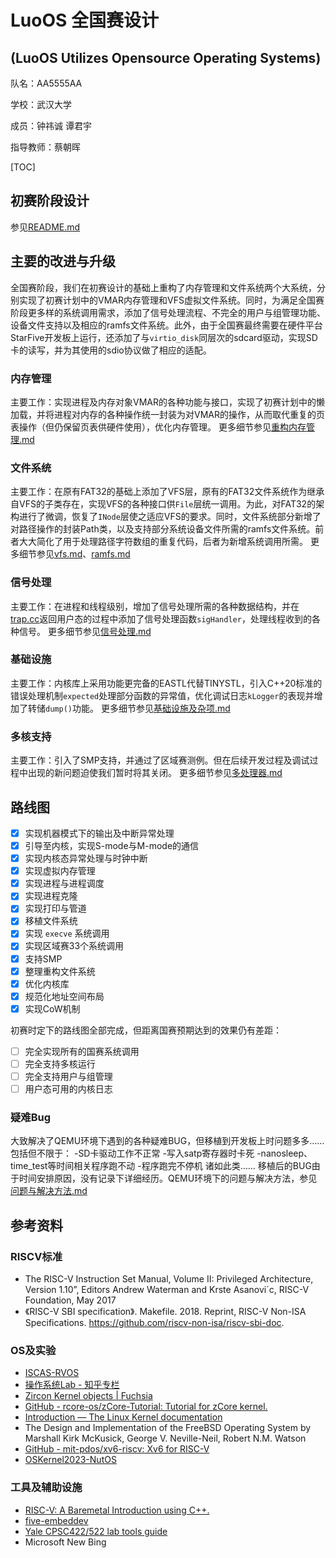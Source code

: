 # LuoOS 全国赛设计

## (LuoOS Utilizes Opensource Operating Systems)

队名：AA5555AA

学校：武汉大学

成员：钟祎诚 谭君宇

指导教师：蔡朝晖

[TOC]

## 初赛阶段设计

参见[README.md](docs/初赛文档/README.md)

## 主要的改进与升级

全国赛阶段，我们在初赛设计的基础上重构了内存管理和文件系统两个大系统，分别实现了初赛计划中的VMAR内存管理和VFS虚拟文件系统。同时，为满足全国赛阶段更多样的系统调用需求，添加了信号处理流程、不完全的用户与组管理功能、设备文件支持以及相应的ramfs文件系统。此外，由于全国赛最终需要在硬件平台StarFive开发板上运行，还添加了与`virtio_disk`同层次的sdcard驱动，实现SD卡的读写，并为其使用的sdio协议做了相应的适配。

### 内存管理

主要工作：实现进程及内存对象VMAR的各种功能与接口，实现了初赛计划中的懒加载，并将进程对内存的各种操作统一封装为对VMAR的操作，从而取代重复的页表操作（但仍保留页表供硬件使用），优化内存管理。
更多细节参见[重构内存管理.md](docs/重构内存管理.md)

### 文件系统

主要工作：在原有FAT32的基础上添加了VFS层，原有的FAT32文件系统作为继承自VFS的子类存在，实现VFS的各种接口供`File`层统一调用。为此，对FAT32的架构进行了微调，恢复了`INode`层使之适应VFS的要求。同时，文件系统部分新增了对路径操作的封装Path类，以及支持部分系统设备文件所需的ramfs文件系统。前者大大简化了用于处理路径字符数组的重复代码，后者为新增系统调用所需。
更多细节参见[vfs.md](docs/vfs.md)、[ramfs.md](docs/ramfs.md)

### 信号处理

主要工作：在进程和线程级别，增加了信号处理所需的各种数据结构，并在[trap.cc](kernel/trap.cc)返回用户态的过程中添加了信号处理函数`sigHandler`，处理线程收到的各种信号。
更多细节参见[信号处理.md](docs/信号处理.md)

### 基础设施

主要工作：内核库上采用功能更完备的EASTL代替TINYSTL，引入C++20标准的错误处理机制`expected`处理部分函数的异常值，优化调试日志`kLogger`的表现并增加了转储`dump()`功能。
更多细节参见[基础设施及杂项.md](docs/基础设施及杂项.md)

### 多核支持

主要工作：引入了SMP支持，并通过了区域赛测例。但在后续开发过程及调试过程中出现的新问题迫使我们暂时将其关闭。
更多细节参见[多处理器.md](docs/多处理器.md)

## 路线图

- [x] 实现机器模式下的输出及中断异常处理
- [x] 引导至内核，实现S-mode与M-mode的通信
- [x] 实现内核态异常处理与时钟中断
- [x] 实现虚拟内存管理
- [x] 实现进程与进程调度
- [x] 实现进程克隆
- [x] 实现打印与管道
- [x] 移植文件系统
- [x] 实现 `execve` 系统调用
- [x] 实现区域赛33个系统调用
- [x] 支持SMP
- [x] 整理重构文件系统
- [x] 优化内核库
- [x] 规范化地址空间布局
- [x] 实现CoW机制

初赛时定下的路线图全部完成，但距离国赛预期达到的效果仍有差距：

- [ ] 完全实现所有的国赛系统调用
- [ ] 完全支持多核运行
- [ ] 完全支持用户与组管理
- [ ] 用户态可用的内核日志

### 疑难Bug

大致解决了QEMU环境下遇到的各种疑难BUG，但移植到开发板上时问题多多……包括但不限于：
-SD卡驱动工作不正常
-写入satp寄存器时卡死
-nanosleep、time_test等时间相关程序跑不动
-程序跑完不停机
诸如此类……
移植后的BUG由于时间安排原因，没有记录下详细经历。QEMU环境下的问题与解决方法，参见[问题与解决方法.md](docs/问题与解决方法.md)

## 参考资料

### RISCV标准

- The RISC-V Instruction Set Manual, Volume II: Privileged Architecture, Version 1.10”, Editors Andrew Waterman and Krste Asanovi´c, RISC-V Foundation, May 2017
- 《RISC-V SBI specification》. Makefile. 2018. Reprint, RISC-V Non-ISA Specifications. https://github.com/riscv-non-isa/riscv-sbi-doc.

### OS及实验

- [ISCAS-RVOS](https://gitee.com/unicornx/riscv-operating-system-mooc)
- [操作系统Lab - 知乎专栏](https://www.zhihu.com/column/c_1464733712995184640)
- [Zircon Kernel objects  | Fuchsia](https://fuchsia.dev/fuchsia-src/reference/kernel_objects/objects)
- [GitHub - rcore-os/zCore-Tutorial: Tutorial for zCore kernel.](https://github.com/rcore-os/zCore-Tutorial)
- [Introduction — The Linux Kernel  documentation](https://linux-kernel-labs.github.io/refs/heads/master/lectures/intro.html)
- The Design and Implementation of the FreeBSD Operating System by Marshall Kirk McKusick, George V. Neville-Neil, Robert N.M. Watson
- [GitHub - mit-pdos/xv6-riscv: Xv6 for RISC-V](https://github.com/mit-pdos/xv6-riscv)
- [OSKernel2023-NutOS](https://gitlab.eduxiji.net/202314430101195/oskernel2023-nutos)

### 工具及辅助设施

- [RISC-V: A Baremetal Introduction using C++.](https://www.shincbm.com/embedded/2021/05/03/riscv-and-modern-c++-part1-4.html)
- [five-embeddev](http://five-embeddev.com/)
- [Yale CPSC422/522 lab tools guide](https://flint.cs.yale.edu/cs422/labguide/index.html)
- Microsoft New Bing